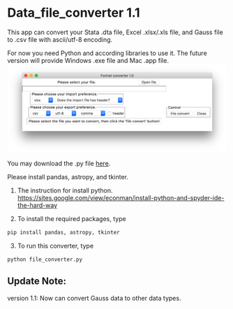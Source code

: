 # Data_file_converter 1.1
This app can convert your Stata .dta file, Excel .xlsx/.xls file, and Gauss file to .csv file with ascii/utf-8 encoding.

For now you need Python and according libraries to use it. The future version will provide Windows .exe file and Mac .app file.
![App phto](https://github.com/errard70101/Data_file_converter/blob/master/app_photo.png)

You may download the .py file [here](https://github.com/errard70101/Data_file_converter/blob/master/file_converter.py).

Please install pandas, astropy, and tkinter.

1. The instruction for install python.
  https://sites.google.com/view/econman/install-python-and-spyder-ide-the-hard-way

2. To install the required packages, type

  ```bash
  pip install pandas, astropy, tkinter
  ```

3. To run this converter, type

  ```bash
  python file_converter.py
  ```

## Update Note:
version 1.1: Now can convert Gauss data to other data types.
